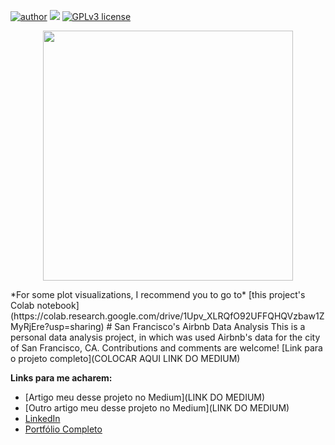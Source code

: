 

[![author](https://img.shields.io/badge/author-lucca.miorelli-red.svg)](https://www.linkedin.com/in/lucca-miorelli/) [![](https://img.shields.io/badge/python-3.7+-blue.svg)](https://www.python.org/downloads/release/python-365/) [![GPLv3 license](https://img.shields.io/badge/License-GPLv3-blue.svg)](http://perso.crans.org/besson/LICENSE.html)

<p align="center">
  <img src="https://image.freepik.com/free-photo/golden-gate-bridge-body-water-near-rock-formations-during-sunset-san-francisco-california_181624-3228.jpg" height=400px >
</p>
*For some plot visualizations, I recommend you to go to* [this project's Colab notebook](https://colab.research.google.com/drive/1Upv_XLRQfO92UFFQHQVzbaw1ZMyRjEre?usp=sharing)
# San Francisco's Airbnb Data Analysis
This is a personal data analysis project, in which was used Airbnb's data for the city of San Francisco, CA. Contributions and comments are welcome!
[Link para o projeto completo](COLOCAR AQUI LINK DO MEDIUM)

**Links para me acharem:**
* [Artigo meu desse projeto no Medium](LINK DO MEDIUM)
* [Outro artigo meu desse projeto no Medium](LINK DO MEDIUM)
* [LinkedIn](https://www.linkedin.com/in/lucca-miorelli/)
* [Portfólio Completo](https://github.com/lucca-miorelli/ds_projects)
